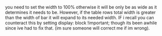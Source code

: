 you need to set the width to 100% otherwise it will be only be as wide as it determines it needs to be. However, if the table rows total width is greater than the width of bar it will expand to its needed width. IF i recall you can counteract this by setting display: block !important; though its been awhile since ive had to fix that. (im sure someone will correct me if im wrong).

